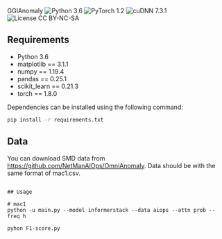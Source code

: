 GGIAnomaly
![Python 3.6](https://img.shields.io/badge/python-3.6-green.svg?style=plastic)
![PyTorch 1.2](https://img.shields.io/badge/PyTorch%20-%23EE4C2C.svg?style=plastic)
![cuDNN 7.3.1](https://img.shields.io/badge/cudnn-7.3.1-green.svg?style=plastic)
![License CC BY-NC-SA](https://img.shields.io/badge/license-CC_BY--NC--SA--green.svg?style=plastic)


## Requirements

- Python 3.6
- matplotlib == 3.1.1
- numpy == 1.19.4
- pandas == 0.25.1
- scikit_learn == 0.21.3
- torch == 1.8.0

Dependencies can be installed using the following command:
```bash
pip install -r requirements.txt
```

## Data

You can download SMD data from https://github.com/NetManAIOps/OmniAnomaly. Data should be with the same format of mac1.csv.

```

## Usage

# mac1
python -u main.py --model informerstack --data aiops --attn prob --freq h

pyhon F1-score.py

